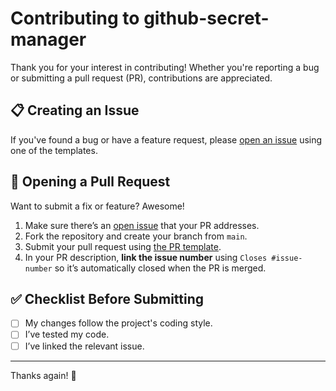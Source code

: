 # Contributing to github-secret-manager

Thank you for your interest in contributing! Whether you're reporting a bug or submitting a pull request (PR), contributions are appreciated.

## 📋 Creating an Issue

If you've found a bug or have a feature request, please [open an issue](https://github.com/bryxli/github-secret-manager/issues/new/choose) using one of the templates.

## 🔧 Opening a Pull Request

Want to submit a fix or feature? Awesome!

1. Make sure there’s an [open issue](https://github.com/bryxli/github-secret-manager/issues) that your PR addresses.
2. Fork the repository and create your branch from `main`.
3. Submit your pull request using [the PR template](https://github.com/bryxli/github-secret-manager/compare).
4. In your PR description, **link the issue number** using `Closes #issue-number` so it’s automatically closed when the PR is merged.

## ✅ Checklist Before Submitting

- [ ] My changes follow the project's coding style.
- [ ] I’ve tested my code.
- [ ] I’ve linked the relevant issue.

---

Thanks again! 🙌
